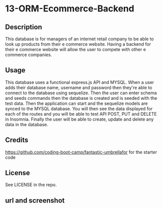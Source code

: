 # 13-ORM-Ecommerce-Backend

## Description
This database is for managers of an internet retail company to be able to look up products from their e commerce website. Having a backend for their e commerce website will allow the user to compete with other e commerce companies.

## Usage
This database uses a functional express.js API and MYSQL. When a user adds their database name, username and password then they're able to connect to the database using sequelize. Then the user can enter schema and seeds commands then the database is created and is seeded with the test data. Then the application can start and the sequelize models are synced to the MYSQL database. You will then see the data displayed for each of the routes and you will be able to test API POST, PUT and DELETE in Insomnia. Finally the user will be able to create, update and delete any data in the database. 

## Credits
https://github.com/coding-boot-camp/fantastic-umbrellafor for the starter code

## License
See LICENSE in the repo.

## url and screenshot

